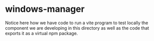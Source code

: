 # windows-manager

Notice here how we have code to run a vite program to test locally the component
we are developing in this directory as well as the code that exports it as a
virtual npm package.